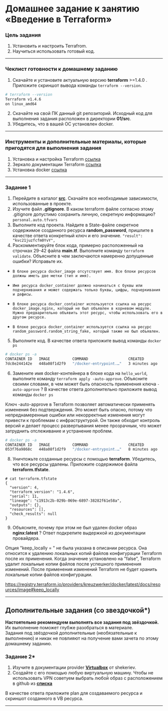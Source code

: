 # Домашнее задание к занятию «Введение в Terraform»

### Цель задания

1. Установить и настроить Terrafrom.
2. Научиться использовать готовый код.

------

### Чеклист готовности к домашнему заданию

1. Скачайте и установите актуальную версию **terraform** >=1.4.0 . Приложите скриншот вывода команды ```terraform --version```.
```bash
# terraform --version
Terraform v1.4.6
on linux_amd64
```
2. Скачайте на свой ПК данный git репозиторий. Исходный код для выполнения задания расположен в директории **01/src**.
3. Убедитесь, что в вашей ОС установлен docker.

------

### Инструменты и дополнительные материалы, которые пригодятся для выполнения задания

1. Установка и настройка Terraform  [ссылка](https://cloud.yandex.ru/docs/tutorials/infrastructure-management/terraform-quickstart#from-yc-mirror)
2. Зеркало документации Terraform  [ссылка](https://registry.tfpla.net/browse/providers) 
3. Установка docker [ссылка](https://docs.docker.com/engine/install/ubuntu/) 
------

### Задание 1

1. Перейдите в каталог [**src**](https://github.com/netology-code/ter-homeworks/tree/main/01/src). Скачайте все необходимые зависимости, использованные в проекте. 
2. Изучите файл **.gitignore**. В каком terraform файле согласно этому .gitignore допустимо сохранить личную, секретную информацию? 
`personal.auto.tfvars`
3. Выполните код проекта. Найдите  в State-файле секретное содержимое созданного ресурса **random_password**, пришлите в качестве ответа конкретный ключ и его значение.
`"result": "kvc21juzfcfm0YvY",`
4. Раскомментируйте блок кода, примерно расположенный на строчках 29-42 файла **main.tf**.
Выполните команду ```terraform validate```. Объясните в чем заключаются намеренно допущенные ошибки? Исправьте их.

* `В блоке ресурса docker_image отсутствует имя. Все блоки ресурсов должны иметь две метки (тип и имя).`

* `Имя ресурса docker_container должно начинаться с буквы или подчеркивания и может содержать только буквы, цифры, подчеркивания и дефисы. `

* `В блоке ресурса docker_container используется ссылка на ресурс docker_image.nginx, который не был объявлен в корневом модуле. Нужно предварительно объявить этот ресурс, чтобы использовать его в другом ресурсе.`

* `В блоке ресурса docker_container используется ссылка на ресурс random_password.random_string_fake, который также не был объявлен.`


5. Выполните код. В качестве ответа приложите вывод команды ```docker ps```
```bash
# docker ps -a
CONTAINER ID   IMAGE          COMMAND                  CREATED         STATUS         PORTS                  NAMES
7dc8e244142e   448a08f1d2f9   "/docker-entrypoint.…"   3 minutes ago   Up 2 minutes   0.0.0.0:8000->80/tcp   example_kvc21juzfcfm0YvY
```

6. Замените имя docker-контейнера в блоке кода на ```hello_world```, выполните команду ```terraform apply -auto-approve```.
Объясните своими словами, в чем может быть опасность применения ключа  ```-auto-approve``` ? В качестве ответа дополнительно приложите вывод команды ```docker ps```

Ключ -auto-approve в Terraform позволяет автоматически применять изменения без подтверждения. Это может быть опасно, потому что непреднамеренные ошибки или некорректные изменения могут привести к проблемам с инфраструктурой. Он также обходит контроль версий и делает процесс развертывания менее прозрачным, что может затруднить отслеживание и устранение проблем.

```bash
# docker ps -a
CONTAINER ID   IMAGE          COMMAND                  CREATED         STATUS         PORTS                  NAMES
053f76a9868c   448a08f1d2f9   "/docker-entrypoint.…"   8 minutes ago   Up 7 minutes   0.0.0.0:8000->80/tcp   hello-world

```

8. Уничтожьте созданные ресурсы с помощью **terraform**. Убедитесь, что все ресурсы удалены. Приложите содержимое файла **terraform.tfstate**. 

```
# cat terraform.tfstate
{
  "version": 4,
  "terraform_version": "1.4.6",
  "serial": 11,
  "lineage": "c1913c2b-029b-069e-6897-38282f61e58a",
  "outputs": {},
  "resources": [],
  "check_results": null
}

```

9. Объясните, почему при этом не был удален docker образ **nginx:latest** ? Ответ подкрепите выдержкой из документации провайдера.

Опция "keep_locally = " не была указана в описании ресурса. Она относится к удалению локальных копий файлов конфигурации Terraform после их применения. Когда значение установлено на "false", Terraform удалит локальные копии файлов после успешного применения изменений. После применения изменений Terraform не будет хранить локальные копии файлов конфигурации.

https://registry.terraform.io/providers/kreuzwerker/docker/latest/docs/resources/image#keep_locally

------

## Дополнительные задания (со звездочкой*)

**Настоятельно рекомендуем выполнять все задания под звёздочкой.**   Их выполнение поможет глубже разобраться в материале.   
Задания под звёздочкой дополнительные (необязательные к выполнению) и никак не повлияют на получение вами зачета по этому домашнему заданию. 

### Задание 2*

1. Изучите в документации provider [**Virtualbox**](https://registry.tfpla.net/providers/shekeriev/virtualbox/latest/docs/overview/index) от 
shekeriev.
2. Создайте с его помощью любую виртуальную машину. Чтобы не использовать VPN советуем выбрать любой образ с расположением в github из [**списка**](https://www.vagrantbox.es/)

В качестве ответа приложите plan для создаваемого ресурса и скриншот созданного в VB ресурса. 

------

